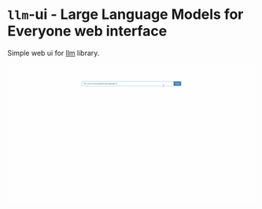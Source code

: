 # `llm`-ui - Large Language Models for Everyone web interface

Simple web ui for [llm](https://github.com/rustformers/llm) library.

![LLM UI in action](./docs/llm-ui.gif)
